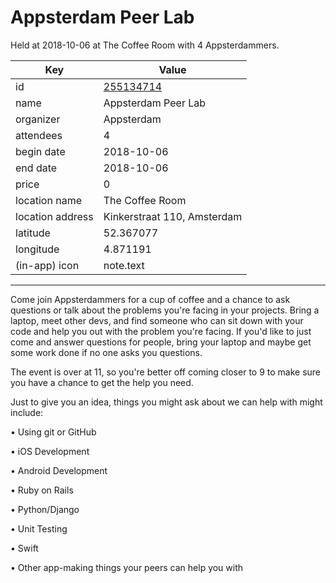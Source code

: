 # Appsterdam Peer Lab
Held at 2018-10-06 at The Coffee Room with 4 Appsterdammers.
        
|Key|Value
|---|---|
|id|[255134714](https://www.meetup.com/appsterdam/events/255134714/)|
|name|Appsterdam Peer Lab|
|organizer|Appsterdam|
|attendees|4|
|begin date|2018-10-06|
|end date|2018-10-06|
|price|0|
|location name|The Coffee Room|
|location address|Kinkerstraat 110, Amsterdam|
|latitude|52.367077|
|longitude|4.871191|
|(in-app) icon|note.text|

---

Come join Appsterdammers for a cup of coffee and a chance to ask questions or talk about the problems you're facing in your projects. Bring a laptop, meet other devs, and find someone who can sit down with your code and help you out with the problem you're facing. If you'd like to just come and answer questions for people, bring your laptop and maybe get some work done if no one asks you questions.

The event is over at 11, so you're better off coming closer to 9 to make sure you have a chance to get the help you need.

Just to give you an idea, things you might ask about we can help with might include:

• Using git or GitHub

• iOS Development

• Android Development

• Ruby on Rails

• Python/Django

• Unit Testing

• Swift

• Other app-making things your peers can help you with


